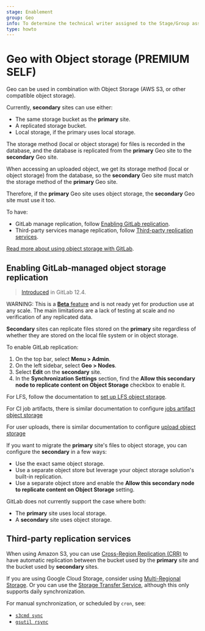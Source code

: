 ```yaml
---
stage: Enablement
group: Geo
info: To determine the technical writer assigned to the Stage/Group associated with this page, see https://about.gitlab.com/handbook/engineering/ux/technical-writing/#assignments
type: howto
---
```


# Geo with Object storage **(PREMIUM SELF)**

Geo can be used in combination with Object Storage (AWS S3, or other compatible object storage).

Currently, **secondary** sites can use either:

- The same storage bucket as the **primary** site.
- A replicated storage bucket.
- Local storage, if the primary uses local storage.

The storage method (local or object storage) for files is recorded in the database, and the database
is replicated from the **primary** Geo site to the **secondary** Geo site.

When accessing an uploaded object, we get its storage method (local or object storage) from the
database, so the **secondary** Geo site must match the storage method of the **primary** Geo site.

Therefore, if the **primary** Geo site uses object storage, the **secondary** Geo site must use it too.

To have:

- GitLab manage replication, follow [Enabling GitLab replication](#enabling-gitlab-managed-object-storage-replication).
- Third-party services manage replication, follow [Third-party replication services](#third-party-replication-services).

[Read more about using object storage with GitLab](../../object_storage.md).

## Enabling GitLab-managed object storage replication

> [Introduced](https://gitlab.com/gitlab-org/gitlab/-/issues/10586) in GitLab 12.4.

WARNING:
This is a [**Beta** feature](../../../policy/alpha-beta-support.md#beta-features) and is not ready yet for production use at any scale. The main limitations are a lack of testing at scale and no verification of any replicated data.

**Secondary** sites can replicate files stored on the **primary** site regardless of
whether they are stored on the local file system or in object storage.

To enable GitLab replication:

1. On the top bar, select **Menu > Admin**.
1. On the left sidebar, select **Geo > Nodes**.
1. Select **Edit** on the **secondary** site.
1. In the **Synchronization Settings** section, find the **Allow this secondary node to replicate content on Object Storage**
   checkbox to enable it.

For LFS, follow the documentation to
[set up LFS object storage](../../lfs/index.md#storing-lfs-objects-in-remote-object-storage).

For CI job artifacts, there is similar documentation to configure
[jobs artifact object storage](../../job_artifacts.md#using-object-storage)

For user uploads, there is similar documentation to configure [upload object storage](../../uploads.md#using-object-storage)

If you want to migrate the **primary** site's files to object storage, you can
configure the **secondary** in a few ways:

- Use the exact same object storage.
- Use a separate object store but leverage your object storage solution's built-in
  replication.
- Use a separate object store and enable the **Allow this secondary node to replicate
  content on Object Storage** setting.

GitLab does not currently support the case where both:

- The **primary** site uses local storage.
- A **secondary** site uses object storage.

## Third-party replication services

When using Amazon S3, you can use
[Cross-Region Replication (CRR)](https://docs.aws.amazon.com/AmazonS3/latest/dev/crr.html) to
have automatic replication between the bucket used by the **primary** site and
the bucket used by **secondary** sites.

If you are using Google Cloud Storage, consider using
[Multi-Regional Storage](https://cloud.google.com/storage/docs/storage-classes#multi-regional).
Or you can use the [Storage Transfer Service](https://cloud.google.com/storage-transfer/docs/),
although this only supports daily synchronization.

For manual synchronization, or scheduled by `cron`, see:

- [`s3cmd sync`](https://s3tools.org/s3cmd-sync)
- [`gsutil rsync`](https://cloud.google.com/storage/docs/gsutil/commands/rsync)
